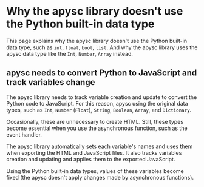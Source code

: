 # Why the apysc library doesn't use the Python built-in data type

This page explains why the apysc library doesn't use the Python built-in data type, such as `int`\, `float`\, `bool`\, `list`\. And why the apysc library uses the apysc data type like the `Int`\, `Number`\, `Array` instead.

## apysc needs to convert Python to JavaScript and track variables change

The apysc library needs to track variable creation and update to convert the Python code to JavaScript. For this reason, apysc using the original data types, such as `Int`\, `Number` (`Float`), `String`\, `Boolean`\, `Array`\, and `Dictionary`.

Occasionally, these are unnecessary to create HTML. Still, these types become essential when you use the asynchronous function, such as the event handler.

The apysc library automatically sets each variable's names and uses them when exporting the HTML and JavaScript files. It also tracks variables creation and updating and applies them to the exported JavaScript.

Using the Python built-in data types, values of these variables become fixed (the apysc doesn't apply changes made by asynchronous functions).